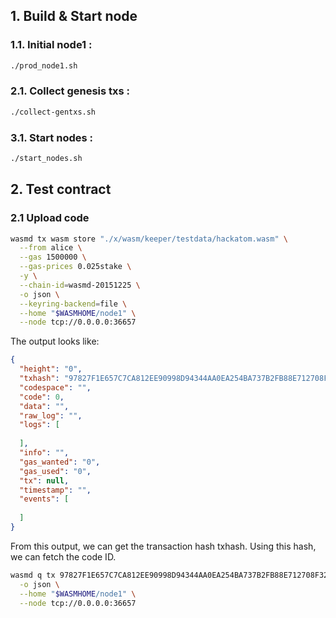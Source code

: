 ## 1. Build & Start node

### 1.1. Initial node1 :

```bash
./prod_node1.sh
```

### 2.1. Collect genesis txs :
```bash
./collect-gentxs.sh
```

### 3.1. Start nodes :

```bash
./start_nodes.sh
```

## 2. Test contract

### 2.1 Upload code
```bash
wasmd tx wasm store "./x/wasm/keeper/testdata/hackatom.wasm" \
  --from alice \
  --gas 1500000 \
  --gas-prices 0.025stake \
  -y \
  --chain-id=wasmd-20151225 \
  -o json \
  --keyring-backend=file \
  --home "$WASMHOME/node1" \
  --node tcp://0.0.0.0:36657
```
The output looks like:
```json
{
  "height": "0",
  "txhash": "97827F1E657C7CA812EE90998D94344AA0EA254BA737B2FB88E712708F3224D3",
  "codespace": "",
  "code": 0,
  "data": "",
  "raw_log": "",
  "logs": [
    
  ],
  "info": "",
  "gas_wanted": "0",
  "gas_used": "0",
  "tx": null,
  "timestamp": "",
  "events": [
    
  ]
}
```
From this output, we can get the transaction hash txhash. Using this hash, we can fetch the code ID.
```bash
wasmd q tx 97827F1E657C7CA812EE90998D94344AA0EA254BA737B2FB88E712708F3224D3 \
  -o json \
  --home "$WASMHOME/node1" \
  --node tcp://0.0.0.0:36657
```
